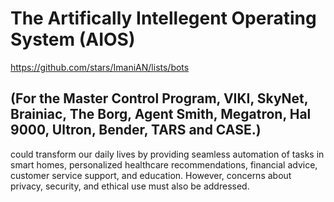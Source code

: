 # The Artifically Intellegent Operating System (AIOS) 

https://github.com/stars/ImaniAN/lists/bots

## (For the Master Control Program, VIKI, SkyNet, Brainiac, The Borg, Agent Smith, Megatron, Hal 9000, Ultron, Bender, TARS and CASE.)

could transform our daily lives by providing seamless automation of tasks in smart homes, personalized healthcare recommendations, financial advice, customer service support, and education. However, concerns about privacy, security, and ethical use must also be addressed.
